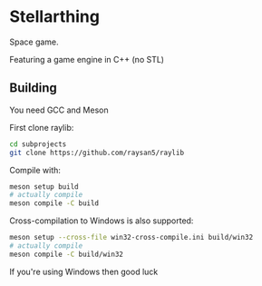 # Stellarthing

Space game.

Featuring a game engine in C++ (no STL)

## Building

You need GCC and Meson

First clone raylib:

```sh
cd subprojects
git clone https://github.com/raysan5/raylib
```

Compile with:

```sh
meson setup build
# actually compile
meson compile -C build
```

Cross-compilation to Windows is also supported:

```sh
meson setup --cross-file win32-cross-compile.ini build/win32
# actually compile
meson compile -C build/win32
```

If you're using Windows then good luck